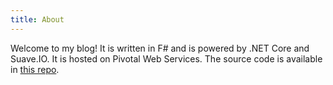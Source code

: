 ```yaml
---
title: About
---
```


Welcome to my blog!
It is written in F# and is powered by .NET Core and Suave.IO.
It is hosted on Pivotal Web Services.
The source code is available in [this repo](https://github.com/noizwaves/noizwaves.github.io).
